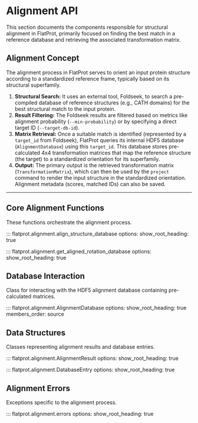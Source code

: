 # Alignment API

This section documents the components responsible for structural alignment in FlatProt, primarily focused on finding the best match in a reference database and retrieving the associated transformation matrix.

## Alignment Concept

The alignment process in FlatProt serves to orient an input protein structure according to a standardized reference frame, typically based on its structural superfamily.

1.  **Structural Search:** It uses an external tool, Foldseek, to search a pre-compiled database of reference structures (e.g., CATH domains) for the best structural match to the input protein.
2.  **Result Filtering:** The Foldseek results are filtered based on metrics like alignment probability (`--min-probability`) or by specifying a direct target ID (`--target-db-id`).
3.  **Matrix Retrieval:** Once a suitable match is identified (represented by a `target_id` from Foldseek), FlatProt queries its internal HDF5 database (`AlignmentDatabase`) using this `target_id`. This database stores pre-calculated 4x4 transformation matrices that map the reference structure (the target) to a standardized orientation for its superfamily.
4.  **Output:** The primary output is the retrieved transformation matrix (`TransformationMatrix`), which can then be used by the `project` command to render the input structure in the standardized orientation. Alignment metadata (scores, matched IDs) can also be saved.

---

## Core Alignment Functions

These functions orchestrate the alignment process.

::: flatprot.alignment.align_structure_database
options:
show_root_heading: true

::: flatprot.alignment.get_aligned_rotation_database
options:
show_root_heading: true

## Database Interaction

Class for interacting with the HDF5 alignment database containing pre-calculated matrices.

::: flatprot.alignment.AlignmentDatabase
options:
show_root_heading: true
members_order: source

## Data Structures

Classes representing alignment results and database entries.

::: flatprot.alignment.AlignmentResult
options:
show_root_heading: true

::: flatprot.alignment.DatabaseEntry
options:
show_root_heading: true

## Alignment Errors

Exceptions specific to the alignment process.

::: flatprot.alignment.errors
options:
show_root_heading: true
